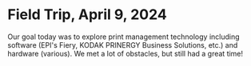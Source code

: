 # Field Trip, April 9, 2024

Our goal today was to explore print management technology including software (EPI's Fiery, KODAK PRINERGY Business Solutions, etc.) and hardware (various). We met a lot of obstacles, but still had a great time! 
